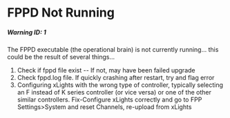 # FPPD Not Running

##### Warning ID: 1

The FPPD executable (the operational brain) is not currently running... this could be the result of several things...

1. Check if fppd file exist -- If not, may have been failed upgrade
2. Check fppd.log file.  If quickly crashing after restart, try and flag error
3. Configuring xLights with the wrong type of controller, typically  selecting an F instead of K series controller (or vice versa)  or one of  the other similar controllers.
   Fix-Configure xLights correctly  and go to FPP Settings>System and reset Channels, re-upload from xLights
